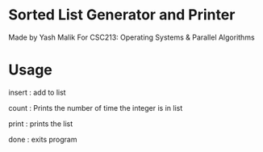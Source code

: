 # Sorted List Generator and Printer 

Made by Yash Malik
    For CSC213: Operating Systems & Parallel Algorithms

# Usage

insert <integer> : add to list

count <integer> : Prints the number of time the integer is in list

print : prints the list

done : exits program